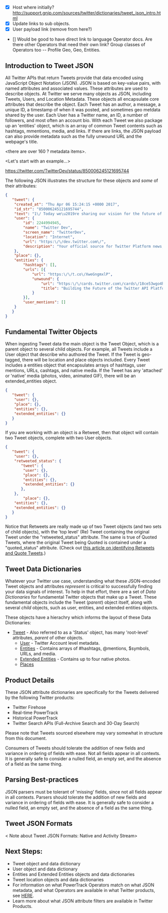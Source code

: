 + [X] Host where initially? http://support.gnip.com/sources/twitter/dictionaries/tweet_json_intro.html
+ [X] Update links to sub objects.
+ [X] User payload link (remove from here?) 
+ [] Would be good to have direct link to language Operator docs. Are there other Operators that need their own link? Group classes of Operators too -- Profile Geo, Geo, Entities.

## Introduction to Tweet JSON

All Twitter APIs that return Tweets provide that data encoded using JavaScript Object Notation (JSON). JSON is based on key-value pairs, with named attributes and associated values. These attributes are used to describe objects. At Twitter we serve many objects as JSON, including Tweets, Users, and Location Metadata. These objects all encapsulate core attributes that describe the object. Each Tweet has an author, a message, a unique ID, a timestamp of when it was posted, and sometimes geo metdata shared by the user. Each User has a Twitter name, an ID, a number of followers, and most often an account bio. With each Tweet we also package up an 'entities' object, which is an array of common Tweet contents such as hashtags, mmentions, media, and links. If there are links, the JSON payload can also provide metadata such as the fully unwound URL and the webpage's title.

<there are over 160 ? metadata items>. 

<Let's start with an example...>

https://twitter.com/TwitterDev/status/850006245121695744

The following JSON illustrates the structure for these objects and _some_ of their attributes:

```json
{
   "tweet": {
	"created_at": "Thu Apr 06 15:24:15 +0000 2017",
	"id_str": "850006245121695744",
	"text": "1\/ Today we\u2019re sharing our vision for the future of the Twitter API platform!\nhttps:\/\/t.co\/XweGngmxlP",
	"user": {
		"id": 2244994945,
		"name": "Twitter Dev",
		"screen_name": "TwitterDev",
		"location": "Internet",
		"url": "https:\/\/dev.twitter.com\/",
		"description": "Your official source for Twitter Platform news, updates & events. Need technical help? Visit https:\/\/twittercommunity.com\/ \u2328\ufe0f #TapIntoTwitter"   
	},
	"place": {},
	"entities": {
		"hashtags": [],
		"urls": [{
			"url": "https:\/\/t.co\/XweGngmxlP",
			"unwound": {
				"url": "https:\/\/cards.twitter.com\/cards\/18ce53wgo4h\/3xo1c",
				"title": "Building the Future of the Twitter API Platform"
			}
		}],
		"user_mentions": []
	}
   }
}
```

## Fundamental Twitter Objects

When ingesting Tweet data the main object is the Tweet Object, which is a parent object to several child objects. For example, all Tweets include a User object that describe who authored the Tweet. If the Tweet is geo-tagged, there will be location and place objects included. Every Tweet includes a entities object that encapsulates arrays of hashtags, user mentions, URLs, cashtags, and native media. If the Tweet has any 'attached' or 'native' media (photos, video, animated GIF), there will be an extended_entities object.

```json
{
   "tweet": {
	"user": {},
	"place": {},
	"entities": {},
	"extended_entities": {}
   }
}
```

If you are working with an object is a Retweet, then that object will contain two Tweet objects, complete with two User objects. 

```json
{
   "tweet": {
	"user": {},
	"retweeted_status": {
  	   "tweet": {
		"user": {},
		"place": {},
		"entities": {},
		"extended_entities": {}
	   },
	},   
        "place": {},
	"entities": {},
	"extended_entities": {}
   }
}
```
Notice that Retweets are really made up of two Tweet objects (and two sets of child objects), with the 'top level' (Re) Tweet containing the original Tweet under the  "retweeted_status" attribute. The same is true of Quoted Tweets, where the original Tweet being Quoted is contained under a "quoted_status" attribute. (Check out [this article on identifying Retweets and Quote Tweets](http://support.gnip.com/articles/identifying-and-understanding-retweets.html).)

## Tweet Data Dictionaries

Whatever your Twitter use case, understanding what these JSON-encoded Tweet objects and attributes _represent_ is critical to successfully finding your data signals of interest. To help in that effort, there are a set of *Data Dictionaries* for fundamental Twitter objects that make up a Tweet. These fundamental objects include the Tweet (*parent*) object itself, along with several *child* objects, such as user, entities, and extended entities objects.

These objects have a hierachry which informs the layout of these Data Dictionaries: 
+ [Tweet](http://support.gnip.com/sources/twitter/dictionaries/tweet_json.html) - Also referred to as a 'Status' object, has many 'root-level' attributes, _parent_ of other objects.
  + [User](http://support.gnip.com/sources/twitter/dictionaries/user_json.html) - Twitter Account level metadata.
  + [Entities](http://support.gnip.com/sources/twitter/dictionaries/entities_json.html) - Contains arrays of #hashtags, @mentions, $symbols, URLs, and media.
  + [Extended Entities](http://support.gnip.com/sources/twitter/dictionaries/entities_json.html) - Contains up to four native photos.  
  + [Places](http://support.gnip.com/sources/twitter/dictionaries/tweet_geo_json.html)

    
## Product Details

These JSON attribute dictionaries are specifically for the Tweets delivered by the following Twitter products:
+ Twitter Firehose 
+ Real-time PowerTrack
+ Historical PowerTrack
+ Twitter Search APIs (Full-Archive Search and 30-Day Search)

Please note that Tweets sourced elsewhere may vary somewhat in structure from this document.

Consumers of Tweets should tolerate the addition of new fields and variance in ordering of fields with ease. Not all fields appear in all contexts. It is generally safe to consider a nulled field, an empty set, and the absence of a field as the same thing. 
  
## Parsing Best-practices

JSON parsers must be tolerant of 'missing' fields, since not all fields appear in all contexts. Parsers should tolerate the addition of new fields and variance in ordering of fields with ease. It is generally safe to consider a nulled field, an empty set, and the absence of a field as the same thing.
 
## Tweet JSON Formats 
 
< Note about Tweet JSON Formats: Native and Activity Stream> 
  
## Next Steps:  
+ Tweet object and data dictionary
+ User object and data dictionary
+ Entities and Extended Entities objects and data dictionaries
+ Tweet location objects and data dictionaries
+ For information on what PowerTrack Operators match on what JSON metadata, and what Operators are available in what Twitter products, see [HERE](https://github.com/jimmoffitt/developer_advocate.blog/blob/master/metadataEvolution/operatorJSON.md).
+ Learn more about what JSON attribute filters are available in Twitter Products.
  
